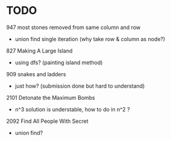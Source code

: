 # TODO
947 most stones removed from same column and row 
 - union find single iteration (why take row & column as node?)<br/>

827 Making A Large Island
- using dfs? (painting island method)<br/>

909 snakes and ladders
- just how? (submission done but hard to understand)

2101 Detonate the Maximum Bombs
- n^3 solution is understable, how to do in n^2 ?

2092 Find All People With Secret
- union find?
